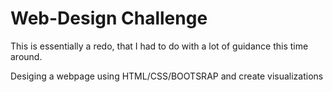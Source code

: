 # Web-Design Challenge

This is essentially a redo, that I had to do with a lot of guidance this time around.

Desiging a webpage using HTML/CSS/BOOTSRAP and create visualizations

